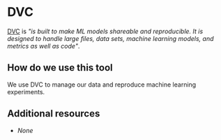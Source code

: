 # DVC

[DVC](https://dvc.org/) is _"is built to make ML models shareable and reproducible. It is designed to handle large files, data sets, machine learning models, and metrics as well as code"_.

## How do we use this tool

We use DVC to manage our data and reproduce machine learning experiments.

## Additional resources

- _None_
